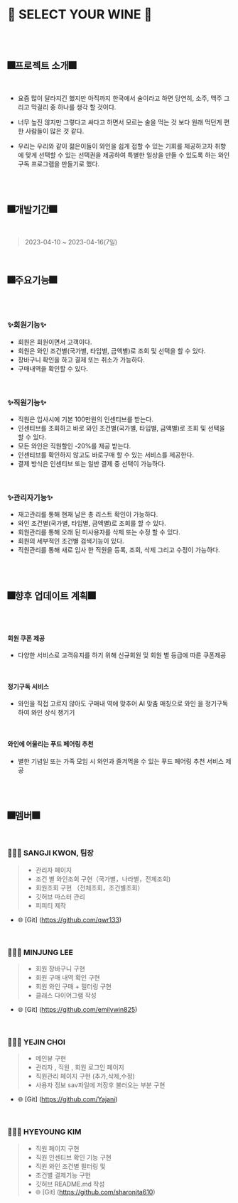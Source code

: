 # 🍷 SELECT YOUR WINE 🍷

<br>
<br> 

## 🎆프로젝트 소개🎆

<br>

- 요즘 많이 달라지긴 했지만 아직까지 한국에서 술이라고 하면 당연히, 
소주, 맥주 그리고 막걸리 중 하나를 생각 할 것이다.
 
- 너무 높진 않지만 그렇다고 싸다고 하면서 모르는 술을 먹는 것 보다
원래 먹던게 편한 사람들이 많은 것 같다. 

- 우리는 우리와 같이 젊은이들이 와인을 쉽게 접할 수 있는 기회를 제공하고자 
취향에 맞게 선택할 수 있는 선택권을 제공하여 특별한 일상을 만들 수 있도록 
하는 와인 구독 프로그램을 만들기로 했다.

<br>
<br>

## 🎆개발기간🎆

<br>

> 2023-04-10 ~ 2023-04-16(7일)

<br>

## 🎆주요기능🎆

<br><br>

### ✨회원기능✨
- 회원은 회원이면서 고객이다.
- 회원은 와인 조건별(국가별, 타입별, 금액별)로 조회 및 선택을 할 수 있다.
- 장바구니 확인을 하고 결제 또는 취소가 가능하다.
- 구매내역을 확인할 수 있다.

<br>

### ✨직원기능✨
- 직원은 입사시에 기본 100만원의 인센티브를 받는다.
- 인센티브를 조회하고 바로 와인 조건별(국가별, 타입별, 금액별)로 조회 및 선택을 할 수 있다.
- 모든 와인은 직원할인 -20%를 제공 받는다.
- 인센티브를 확인하지 않고도 바로구매 할 수 있는 서비스를 제공한다.
- 결제 방식은 인센티브 또는 일반 결제 중 선택이 가능하다.

<br>

### ✨관리자기능✨
- 재고관리를 통해 현재 남은 총 리스트 확인이 가능하다.
- 와인 조건별(국가별, 타입별, 금액별)로 조회를 할 수 있다.
- 회원관리를 통해 오래 된 미사용자를 삭제 또는 수정 할 수 있다.
- 회원의 세부적인 조건별 검색기능이 있다.
- 직원관리를 통해 새로 입사 한 직원을 등록, 조회, 삭제 그리고 수정이 가능하다.

<br>
<br>


## 🎆향후 업데이트 계획🎆

<br>
<br>

#### 회원 쿠폰 제공
- 다양한 서비스로 고객유지를 하기
위해 신규회원 및 회원 별 등급에
따른 쿠폰제공

<br>

#### 정기구독 서비스
- 와인을 직접 고르지 않아도 구매내
역에 맞추어 AI 맞춤 매칭으로 와인
을 정기구독하여 와인 상식 챙기기

<br>

#### 와인에 어울리는 푸드 페어링 추천
- 별한 기념일 또는 가족 모임 시
와인과 즐겨먹을 수 있는
푸드 페어링 추천 서비스 제공

<br>
<br>


##  🎆멤버🎆

<br>

### 👩🏻‍💻 SANGJI KWON, 팀장

>- 관리자 페이지
>- 조건 별 와인조회 구현（국가별，나라별，전체조회)
>- 회원조회 구현 （전체조회，조건별조회）
>- 깃허브 마스터 관리
>- 피피티 제작

- 🌐 [Git] (https://github.com/qwr133)

<br>

### 👩🏻‍💻 MINJUNG LEE
>- 회원 장바구니 구현
>- 회원 구매 내역 확인 구현
>- 회원 와인 구매 + 필터링 구현
>- 클래스 다이어그램 작성

- 🌐 [Git] (https://github.com/emilywin825)

<br>

### 👩🏻‍💻 YEJIN CHOI
>- 메인뷰 구현
>- 관리자 , 직원 , 회원 로그인 페이지
>- 직원관리 페이지 구현 (추가,삭제,수정)
>- 사용자 정보 sav파일에 저장후 불러오는 부분 구현

- 🌐 [Git] (https://github.com/Yajani)

<br>

### 👩🏻‍💻 HYEYOUNG KIM
>- 직원 페이지 구현
>- 직원 인센티브 확인 기능 구현
>- 직원 와인 조건별 필터링 및
>- 조건별 결제기능 구현
>- 깃허브 README.md 작성
>- 🌐 [Git] (https://github.com/sharonita610)


